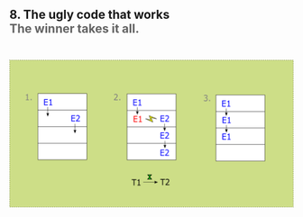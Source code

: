 <h2>8. The ugly code that works  <br/><span style="color:rgb(99,99,99)">The winner takes it all.</span><br/><br/></h2>

![](../../../../../../../../../scenario2b.png)